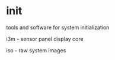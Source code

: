# init
tools and software for system initialization


i3m - sensor panel display core

iso - raw system images

